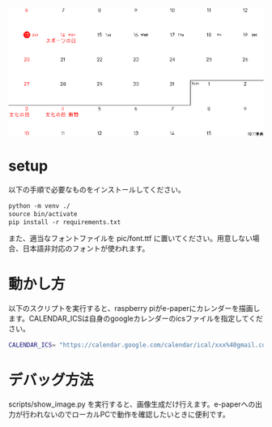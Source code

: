 ![](./demo.png)

# setup

以下の手順で必要なものをインストールしてください。

```
python -m venv ./
source bin/activate
pip install -r requirements.txt
```

また、適当なフォントファイルを pic/font.ttf
に置いてください。用意しない場合、日本語非対応のフォントが使われます。

# 動かし方

以下のスクリプトを実行すると、raspberry
piがe-paperにカレンダーを描画します。CALENDAR_ICSは自身のgoogleカレンダーのicsファイルを指定してください。

```bash
CALENDAR_ICS= "https://calendar.google.com/calendar/ical/xxx%40gmail.com/private-00000000000000000000000000000000/basic.ics" bash ./draw_calendar.sh
```

# デバッグ方法

scripts/show_image.py
を実行すると、画像生成だけ行えます。e-paperへの出力が行われないのでローカルPCで動作を確認したいときに便利です。
